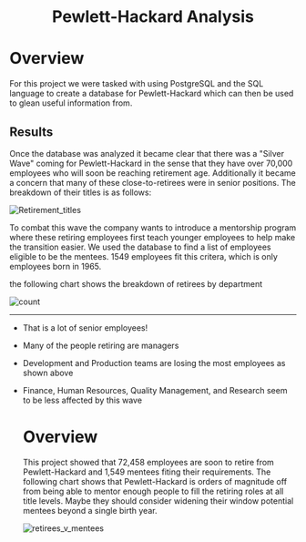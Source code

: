 <h1 Align="Center">
  
  Pewlett-Hackard Analysis

  # Overview
  
  <p>For this project we were tasked with using PostgreSQL and the SQL language to create a database for Pewlett-Hackard which can then be used to glean useful information from.</p>
  
  ## Results
<p> Once the database was analyzed it became clear that there was a "Silver Wave" coming for Pewlett-Hackard in the sense that they have over 70,000 employees who will soon be reaching retirement age. Additionally it became a concern that many of these close-to-retirees were in senior positions. The breakdown of their titles is as follows:

![Retirement_titles](https://user-images.githubusercontent.com/106105597/181944754-48d8a7d7-a663-4787-9557-78623959a9ba.png)

<p>To combat this wave the company wants to introduce a mentorship program where these retiring employees first teach younger employees to help make the transition easier. We used the database to find a list of employees eligible to be the mentees. 1549 employees fit this critera, which is only employees born in 1965. </p>

  <p> the following chart shows the breakdown of retirees by department </p>
  
![count](https://user-images.githubusercontent.com/106105597/181994499-fb10bf3c-6ce3-405e-b7b5-4897a44f592e.png)

  ***
* That is a lot of senior employees!
* Many of the people retiring are managers
* Development and Production teams are losing the most employees as shown above
* Finance, Human Resources, Quality Management, and Research seem to be less affected by this wave
  
  # Overview
  <p> This project showed that 72,458 employees are soon to retire from Pewlett-Hackard and 1,549 mentees fiting their requirements. The following chart shows that Pewlett-Hackard is orders of magnitude off from being able to mentor enough people to fill the retiring roles at all title levels. Maybe they should consider widening their window potential mentees beyond a single birth year.
  
  ![retirees_v_mentees](https://user-images.githubusercontent.com/106105597/181986978-94cfe7a1-303f-4d1f-922a-7b875afb4f37.png)
